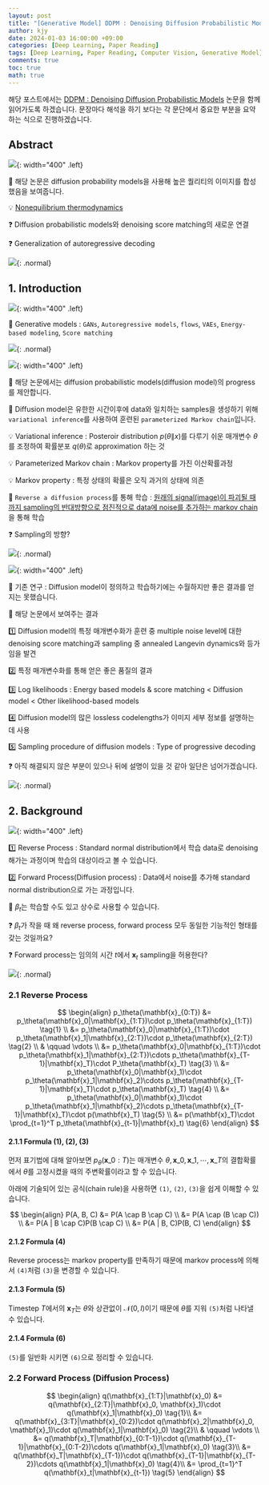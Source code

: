 ```yaml
---
layout: post
title: "[Generative Model] DDPM : Denoising Diffusion Probabilistic Models"
author: kjy
date: 2024-01-03 16:00:00 +09:00
categories: [Deep Learning, Paper Reading]
tags: [Deep Learning, Paper Reading, Computer Vision, Generative Model]
comments: true
toc: true
math: true
---
```


해당 포스트에서는 [DDPM : Denoising Diffusion Probabilistic Models](https://arxiv.org/abs/2006.11239) 논문을 함께 읽어가도록 하겠습니다. 문장마다 해석을 하기 보다는 각 문단에서 중요한 부분을 요약하는 식으로 진행하겠습니다.

## Abstract

![](../../assets/img/Paper_Reading/DDPM/ddpm_1.jpg){: width="400" .left}

🔎 해당 논문은 diffusion probability models을 사용해 높은 퀄리티의 이미지를 합성했음을 보여줍니다.

💡 [Nonequilibrium thermodynamics](https://ko.wikipedia.org/wiki/%EB%B9%84%ED%8F%89%ED%98%95%EC%97%B4%EC%97%AD%ED%95%99)

❓ Diffusion probabilistic models와 denoising score matching의 새로운 연결

❓ Generalization of autoregressive decoding

![](../../assets/img/Paper_Reading/blank.png){: .normal}

## 1. Introduction

![](../../assets/img/Paper_Reading/DDPM/ddpm_2.jpg){: width="400" .left}

🔎 Generative models : `GANs`, `Autoregressive models`, `flows`, `VAEs`, `Energy-based modeling`, `Score matching`

![](../../assets/img/Paper_Reading/blank.png){: .normal}

![](../../assets/img/Paper_Reading/DDPM/ddpm_3.jpg){: width="400" .left}

🔎 해당 논문에서는 diffusion probabilistic models(diffusion model)의 progress를 제안합니다.

🔎 Diffusion model은 유한한 시간이후에 data와 일치하는 samples을 생성하기 위해 `variational inference`를 사용하여 훈련된 `parameterized Markov chain`입니다.

💡 Variational inference : Posteroir distribution $p(\theta\|x)$를 다루기 쉬운 매개변수 $\theta$를 조정하여 확률분포 $q(\theta)$로 approximation 하는 것

💡 Parameterized Markov chain : Markov property를 가진 이산확률과정

💡 Markov property : 특정 상태의 확률은 오직 과거의 상태에 의존

🔎 `Reverse a diffusion process`를 통해 학습 : <u>원래의 signal(image)이 파괴될 때까지 sampling의 반대방향으로 점진적으로 data에 noise를 추가하는 markov chain</u>을 통해 학습

❓ Sampling의 방향?

![](../../assets/img/Paper_Reading/blank.png){: .normal}

![](../../assets/img/Paper_Reading/DDPM/ddpm_4.jpg){: width="400" .left}

🔎 기존 연구 : Diffusion model이 정의하고 학습하기에는 수월하지만 좋은 결과를 얻지는 못했습니다.

🔎 해당 논문에서 보여주는 결과

1️⃣ Diffusion model의 특정 매개변수화가 훈련 중 multiple noise level에 대한 denoising score matching과 sampling 중 annealed Langevin dynamics와 등가임을 발견

2️⃣ 특정 매개변수화를 통해 얻은 좋은 품질의 결과

3️⃣ Log likelihoods : Energy based models & score matching < Diffusion model < Other likelihood-based models

4️⃣ Diffusion model의 많은 lossless codelengths가 이미지 세부 정보를 설명하는데 사용

5️⃣ Sampling procedure of diffusion models : Type of progressive decoding

❓ 아직 해결되지 않은 부분이 있으나 뒤에 설명이 있을 것 같아 일단은 넘어가겠습니다.

![](../../assets/img/Paper_Reading/blank.png){: .normal}

## 2. Background

![](../../assets/img/Paper_Reading/DDPM/ddpm_5.jpg){: width="400" .left}

1️⃣ Reverse Process : Standard normal distribution에서 학습 data로 denoising 해가는 과정이며 학습의 대상이라고 볼 수 있습니다.

2️⃣ Forward Process(Diffusion process) : Data에서 noise를 추가해 standard normal distribution으로 가는 과정입니다.

🔎 $\beta_t$는 학습할 수도 있고 상수로 사용할 수 있습니다.

❓ $\beta_t$가 작을 때 왜 reverse process, forward process 모두 동일한 기능적인 형태를 갖는 것일까요?

❓ Forward process는 임의의 시간 $t$에서 $\mathbf{x}_t$ sampling을 허용한다?

![](../../assets/img/Paper_Reading/blank.png){: .normal}

### 2.1 Reverse Process

$$
\begin{align}
p_\theta(\mathbf{x}_{0:T})
&= p_\theta(\mathbf{x}_0|\mathbf{x}_{1:T})\cdot p_\theta(\mathbf{x}_{1:T}) \tag{1} \\
&= p_\theta(\mathbf{x}_0|\mathbf{x}_{1:T})\cdot p_\theta(\mathbf{x}_1|\mathbf{x}_{2:T})\cdot p_\theta(\mathbf{x}_{2:T}) \tag{2} \\
& \qquad \vdots \\
&= p_\theta(\mathbf{x}_0|\mathbf{x}_{1:T})\cdot p_\theta(\mathbf{x}_1|\mathbf{x}_{2:T})\cdots p_\theta(\mathbf{x}_{T-1}|\mathbf{x}_T)\cdot P_\theta(\mathbf{x}_T) \tag{3} \\
&= p_\theta(\mathbf{x}_0|\mathbf{x}_1)\cdot p_\theta(\mathbf{x}_1|\mathbf{x}_2)\cdots p_\theta(\mathbf{x}_{T-1}|\mathbf{x}_T)\cdot p_\theta(\mathbf{x}_T) \tag{4} \\
&= p_\theta(\mathbf{x}_0|\mathbf{x}_1)\cdot p_\theta(\mathbf{x}_1|\mathbf{x}_2)\cdots p_\theta(\mathbf{x}_{T-1}|\mathbf{x}_T)\cdot p(\mathbf{x}_T) \tag{5} \\
&= p(\mathbf{x}_T)\cdot \prod_{t=1}^T p_\theta(\mathbf{x}_{t-1}|\mathbf{x}_t) \tag{6}
\end{align}
$$

#### 2.1.1 Formula (1), (2), (3)

먼저 표기법에 대해 알아보면 $p_\theta(\mathbf{x}\_{0:T})$는 매개변수 $\theta, \mathbf{x}\_0, \mathbf{x}\_1, \cdots, \mathbf{x}\_T$의 결합확률에서 $\theta$를 고정시켰을 때의 주변확률이라고 할 수 있습니다.

아래에 기술되어 있는 공식(chain rule)을 사용하면 `(1)`, `(2)`, `(3)`을 쉽게 이해할 수 있습니다.

$$
\begin{align} P(A, B, C) &= P(A \cap B \cap C) \\
&= P(A \cap (B \cap C)) \\
&= P(A | B \cap C)P(B \cap C) \\
&= P(A | B, C)P(B, C)
\end{align}
$$

#### 2.1.2 Formula (4)

Reverse process는 markov property를 만족하기 때문에 markov process에 의해서 `(4)`처럼 `(3)`을 변경할 수 있습니다.

#### 2.1.3 Formula (5)

Timestep $T$에서의 $\mathbf{x}_T$는 $\theta$와 상관없이 $\mathcal{N}(0, I)$이기 때문에 $\theta$를 지워 `(5)`처럼 나타낼 수 있습니다.

#### 2.1.4 Formula (6)

`(5)`를 일반화 시키면 `(6)`으로 정리할 수 있습니다.

### 2.2 Forward Process (Diffusion Process)

$$
\begin{align}
q(\mathbf{x}_{1:T}|\mathbf{x}_0)
&= q(\mathbf{x}_{2:T}|\mathbf{x}_0, \mathbf{x}_1)\cdot q(\mathbf{x}_1|\mathbf{x}_0) \tag{1}\\
&= q(\mathbf{x}_{3:T}|\mathbf{x}_{0:2})\cdot q(\mathbf{x}_2|\mathbf{x}_0, \mathbf{x}_1)\cdot q(\mathbf{x}_1|\mathbf{x}_0) \tag{2}\\
& \qquad \vdots \\
&= q(\mathbf{x}_T|\mathbf{x}_{0:T-1})\cdot q(\mathbf{x}_{T-1}|\mathbf{x}_{0:T-2})\cdots q(\mathbf{x}_1|\mathbf{x}_0) \tag{3}\\
&= q(\mathbf{x}_T|\mathbf{x}_{T-1})\cdot q(\mathbf{x}_{T-1}|\mathbf{x}_{T-2})\cdots q(\mathbf{x}_1|\mathbf{x}_0) \tag{4}\\
&= \prod_{t=1}^T q(\mathbf{x}_t|\mathbf{x}_{t-1}) \tag{5}
\end{align}
$$

